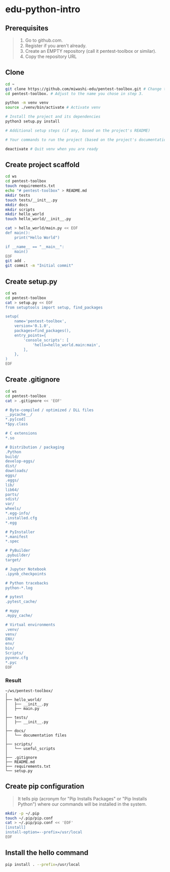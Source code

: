 # edu-python-intro
## Prerequisites

> 1. Go to github.com.
> 2. Register if you aren't already.
> 3. Create an EMPTY repository (call it pentest-toolbox or similar).
> 4. Copy the repository URL


## Clone

```bash
cd ~
git clone https://github.com/miwashi-edu/pentest-toolbox.git # Change to the repository URL you copied in step 4
cd pentest-toolbox. # Adjust to the name you chose in step 3.

python -m venv venv
source ./venv/bin/activate # Activate venv

# Install the project and its dependencies
python3 setup.py install

# Additional setup steps (if any, based on the project's README)

# Your commands to run the project (based on the project's documentation)

deactivate # Quit venv when you are ready
```

## Create project scaffold

```bash
cd ws
cd pentest-toolbox
touch requirements.txt
echo "# pentest-toolbox" > README.md
mkdir tests
touch tests/__init__.py
mkdir docs
mkdir scripts
mkdir hello_world
touch hello_world/__init__.py

cat > hello_world/main.py << EOF
def main():
    print("Hello World")

if __name__ == "__main__":
    main()
EOF
git add .
git commit -m "Initial commit"
```

## Create setup.py

```bash
cd ws
cd pentest-toolbox
cat > setup.py << EOF
from setuptools import setup, find_packages

setup(
    name='pentest-toolbox',
    version='0.1.0',
    packages=find_packages(),
    entry_points={
        'console_scripts': [
            'hello=hello_world.main:main',
        ],
    },
)
EOF
```

## Create .gitignore

```bash
cd ws
cd pentest-toolbox
cat > .gitignore << 'EOF'

# Byte-compiled / optimized / DLL files
__pycache__/
*.py[cod]
*$py.class

# C extensions
*.so

# Distribution / packaging
.Python
build/
develop-eggs/
dist/
downloads/
eggs/
.eggs/
lib/
lib64/
parts/
sdist/
var/
wheels/
*.egg-info/
.installed.cfg
*.egg

# PyInstaller
*.manifest
*.spec

# PyBuilder
.pybuilder/
target/

# Jupyter Notebook
.ipynb_checkpoints

# Python tracebacks
python-*.log

# pytest
.pytest_cache/

# mypy
.mypy_cache/

# Virtual environments
.venv/
venv/
ENV/
env/
bin/
Scripts/
pyvenv.cfg
*.pyc
EOF
```

### Result

```
~/ws/pentest-toolbox/
│
├── hello_world/
│   ├── __init__.py
│   ├── main.py
│
├── tests/
│   ├── __init__.py
│
├── docs/
│   └── documentation files
│
├── scripts/
│   └── useful_scripts
│
├── .gitignore
├── README.md
├── requirements.txt
└── setup.py
```

## Create pip configuration

> It tells pip (acronym for "Pip Installs Packages" or "Pip Installs Python") where our commands will be installed in the system.

```bash
mkdir -p ~/.pip
touch ~/.pip/pip.conf
cat > ~/.pip/pip.conf << 'EOF'
[install]
install-option=--prefix=/usr/local
EOF
```

## Install the hello command

```bash
pip install . --prefix=/usr/local
```

